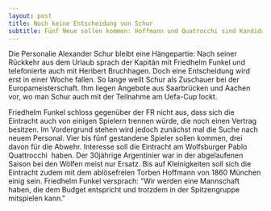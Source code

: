 ```yaml
---
layout: post
title: Noch keine Entscheidung von Schur
subtitle: Fünf Neue sollen kommen: Hoffmann und Quatrocchi sind Kandidaten
---
```


Die Personalie Alexander Schur bleibt eine Hängepartie: Nach seiner Rückkehr aus dem Urlaub sprach der Kapitän mit Friedhelm Funkel und telefonierte auch mit Heribert Bruchhagen. Doch eine Entscheidung wird erst in einer Woche fallen. So lange weilt Schur als Zuschauer bei der Europameisterschaft. Ihm liegen Angebote aus Saarbrücken und Aachen vor, wo man Schur auch mit der Teilnahme am Uefa-Cup lockt.

Friedhelm Funkel schloss gegenüber der FR nicht aus, dass sich die Eintracht auch von einigen Spielern trennen würde, die noch einen Vertrag besitzen. Im Vordergrund stehen wird jedoch zunächst mal die Suche nach neuem Personal. Vier bis fünf gestandene Spieler sollen kommen, drei davon für die Abwehr. Interesse soll die Eintracht am Wolfsburger Pablo Quattrocchi  haben. Der 30jährige Argentinier war in der abgelaufenen Saison bei den Wölfen meist nur Ersatz. Bis auf Kleinigkeiten soll sich die Eintracht zudem mit dem ablösefreien Torben Hoffmann von 1860 München einig sein. Friedhelm Funkel versprach: "Wir werden eine Mannschaft haben, die dem Budget entspricht und trotzdem in der Spitzengruppe mitspielen kann."

